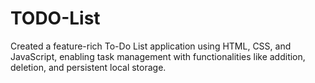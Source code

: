 # TODO-List
 Created a feature-rich To-Do List application using HTML, CSS, and JavaScript,  enabling task management with functionalities like addition, deletion, and persistent local storage.
